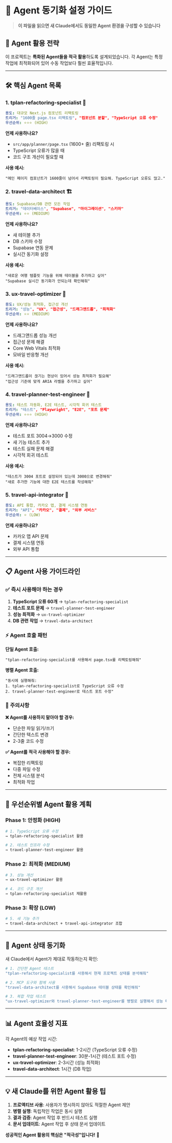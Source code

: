 # 🤖 Agent 동기화 설정 가이드

> **이 파일을 읽으면 새 Claude에서도 동일한 Agent 환경을 구성할 수 있습니다**

## 🎯 Agent 활용 전략

이 프로젝트는 **특화된 Agent들을 적극 활용**하도록 설계되었습니다. 
각 Agent는 특정 작업에 최적화되어 있어 수동 작업보다 훨씬 효율적입니다.

---

## 🛠️ 핵심 Agent 목록

### 1. **tplan-refactoring-specialist** 🔧
```yaml
용도: 대규모 Next.js 컴포넌트 리팩토링
트리거: "1600줄 page.tsx 리팩토링", "컴포넌트 분할", "TypeScript 오류 수정"
우선순위: ⭐⭐⭐ (HIGH)
```

**언제 사용하나요?**
- `src/app/planner/page.tsx` (1600+ 줄) 리팩토링 시
- TypeScript 오류가 많을 때
- 코드 구조 개선이 필요할 때

**사용 예시:**
```
"메인 페이지 컴포넌트가 1600줄이 넘어서 리팩토링이 필요해. TypeScript 오류도 많고."
```

### 2. **travel-data-architect** 🏗️
```yaml
용도: Supabase/DB 관련 모든 작업
트리거: "데이터베이스", "Supabase", "마이그레이션", "스키마"
우선순위: ⭐⭐ (MEDIUM)
```

**언제 사용하나요?**
- 새 테이블 추가
- DB 스키마 수정
- Supabase 연동 문제
- 실시간 동기화 설정

**사용 예시:**
```
"새로운 여행 템플릿 기능을 위해 테이블을 추가하고 싶어"
"Supabase 실시간 동기화가 안되는데 확인해줘"
```

### 3. **ux-travel-optimizer** 🎨
```yaml
용도: UX/성능 최적화, 접근성 개선
트리거: "성능", "UX", "접근성", "드래그앤드롭", "최적화"
우선순위: ⭐⭐ (MEDIUM)
```

**언제 사용하나요?**
- 드래그앤드롭 성능 개선
- 접근성 문제 해결
- Core Web Vitals 최적화
- 모바일 반응형 개선

**사용 예시:**
```
"드래그앤드롭이 끊기는 현상이 있어서 성능 최적화가 필요해"
"접근성 기준에 맞게 ARIA 라벨을 추가하고 싶어"
```

### 4. **travel-planner-test-engineer** 🧪
```yaml
용도: 테스트 자동화, E2E 테스트, 시각적 회귀 테스트
트리거: "테스트", "Playwright", "E2E", "포트 문제"
우선순위: ⭐⭐⭐ (HIGH)
```

**언제 사용하나요?**
- 테스트 포트 3004→3000 수정
- 새 기능 테스트 추가
- 테스트 실패 문제 해결
- 시각적 회귀 테스트

**사용 예시:**
```
"테스트가 3004 포트로 설정되어 있는데 3000으로 변경해줘"
"새로 추가한 기능에 대한 E2E 테스트를 작성해줘"
```

### 5. **travel-api-integrator** 🔗
```yaml
용도: API 통합, 카카오 맵, 결제 시스템 연동
트리거: "API", "카카오", "결제", "외부 서비스"
우선순위: ⭐ (LOW)
```

**언제 사용하나요?**
- 카카오 맵 API 문제
- 결제 시스템 연동
- 외부 API 통합

---

## 📋 Agent 사용 가이드라인

### ✅ **즉시 사용해야 하는 경우**
1. **TypeScript 오류 60개** → `tplan-refactoring-specialist`
2. **테스트 포트 문제** → `travel-planner-test-engineer`  
3. **성능 최적화** → `ux-travel-optimizer`
4. **DB 관련 작업** → `travel-data-architect`

### ⚡ **Agent 호출 패턴**

**단일 Agent 호출:**
```
"tplan-refactoring-specialist를 사용해서 page.tsx를 리팩토링해줘"
```

**병렬 Agent 호출:**
```
"동시에 실행해줘:
1. tplan-refactoring-specialist로 TypeScript 오류 수정
2. travel-planner-test-engineer로 테스트 포트 수정"
```

### 🚨 **주의사항**

**❌ Agent를 사용하지 말아야 할 경우:**
- 단순한 파일 읽기/쓰기
- 간단한 텍스트 변경
- 2-3줄 코드 수정

**✅ Agent를 적극 사용해야 할 경우:**
- 복잡한 리팩토링
- 다중 파일 수정
- 전체 시스템 분석
- 최적화 작업

---

## 🎯 **우선순위별 Agent 활용 계획**

### **Phase 1: 안정화 (HIGH)**
```bash
# 1. TypeScript 오류 수정
→ tplan-refactoring-specialist 활용

# 2. 테스트 인프라 수정  
→ travel-planner-test-engineer 활용
```

### **Phase 2: 최적화 (MEDIUM)**
```bash
# 3. 성능 개선
→ ux-travel-optimizer 활용

# 4. 코드 구조 개선
→ tplan-refactoring-specialist 재활용
```

### **Phase 3: 확장 (LOW)**
```bash
# 5. 새 기능 추가
→ travel-data-architect + travel-api-integrator 조합
```

---

## 🔄 **Agent 상태 동기화**

새 Claude에서 Agent가 제대로 작동하는지 확인:

```bash
# 1. 간단한 Agent 테스트
"tplan-refactoring-specialist를 사용해서 현재 프로젝트 상태를 분석해줘"

# 2. MCP 도구와 함께 사용
"travel-data-architect를 사용해서 Supabase 테이블 상태를 확인해줘"

# 3. 복합 작업 테스트  
"ux-travel-optimizer와 travel-planner-test-engineer를 병렬로 실행해서 성능 테스트를 해줘"
```

---

## 📊 **Agent 효율성 지표**

각 Agent의 예상 작업 시간:

- **tplan-refactoring-specialist**: 1-2시간 (TypeScript 오류 수정)
- **travel-planner-test-engineer**: 30분-1시간 (테스트 포트 수정)
- **ux-travel-optimizer**: 2-3시간 (성능 최적화)
- **travel-data-architect**: 1시간 (DB 작업)

---

## 💡 **새 Claude를 위한 Agent 활용 팁**

1. **프로액티브 사용**: 사용자가 명시하지 않아도 적절한 Agent 제안
2. **병렬 실행**: 독립적인 작업은 동시 실행
3. **결과 검증**: Agent 작업 후 반드시 테스트 실행
4. **문서 업데이트**: Agent 작업 후 상태 문서 업데이트

**성공적인 Agent 활용의 핵심은 "적극성"입니다!** 🚀